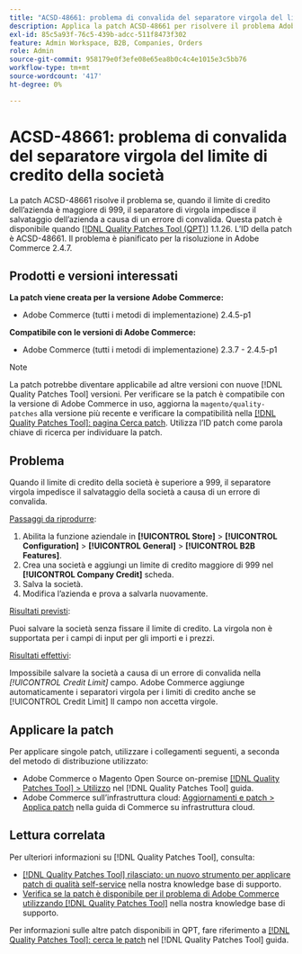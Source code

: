 ```yaml
---
title: "ACSD-48661: problema di convalida del separatore virgola del limite di credito della società"
description: Applica la patch ACSD-48661 per risolvere il problema Adobe Commerce, in cui quando il limite di credito della società è superiore a 999, il separatore di virgola impedisce il salvataggio della società a causa di un errore di convalida.
exl-id: 85c5a93f-76c5-439b-adcc-511f8473f302
feature: Admin Workspace, B2B, Companies, Orders
role: Admin
source-git-commit: 958179e0f3efe08e65ea8b0c4c4e1015e3c5bb76
workflow-type: tm+mt
source-wordcount: '417'
ht-degree: 0%

---
```


# ACSD-48661: problema di convalida del separatore virgola del limite di credito della società

La patch ACSD-48661 risolve il problema se, quando il limite di credito dell’azienda è maggiore di 999, il separatore di virgola impedisce il salvataggio dell’azienda a causa di un errore di convalida. Questa patch è disponibile quando [[!DNL Quality Patches Tool (QPT)]](/help/announcements/adobe-commerce-announcements/magento-quality-patches-released-new-tool-to-self-serve-quality-patches.md) 1.1.26. L’ID della patch è ACSD-48661. Il problema è pianificato per la risoluzione in Adobe Commerce 2.4.7.

## Prodotti e versioni interessati

**La patch viene creata per la versione Adobe Commerce:**

* Adobe Commerce (tutti i metodi di implementazione) 2.4.5-p1

**Compatibile con le versioni di Adobe Commerce:**

* Adobe Commerce (tutti i metodi di implementazione) 2.3.7 - 2.4.5-p1

>[!NOTE]
>
>La patch potrebbe diventare applicabile ad altre versioni con nuove [!DNL Quality Patches Tool] versioni. Per verificare se la patch è compatibile con la versione di Adobe Commerce in uso, aggiorna la `magento/quality-patches` alla versione più recente e verificare la compatibilità nella [[!DNL Quality Patches Tool]: pagina Cerca patch](https://experienceleague.adobe.com/tools/commerce-quality-patches/index.html). Utilizza l’ID patch come parola chiave di ricerca per individuare la patch.

## Problema

Quando il limite di credito della società è superiore a 999, il separatore virgola impedisce il salvataggio della società a causa di un errore di convalida.

<u>Passaggi da riprodurre</u>:

1. Abilita la funzione aziendale in **[!UICONTROL Store]** > **[!UICONTROL Configuration]** > **[!UICONTROL General]** > **[!UICONTROL B2B Features]**.
1. Crea una società e aggiungi un limite di credito maggiore di 999 nel **[!UICONTROL Company Credit]** scheda.
1. Salva la società.
1. Modifica l’azienda e prova a salvarla nuovamente.

<u>Risultati previsti</u>:

Puoi salvare la società senza fissare il limite di credito. La virgola non è supportata per i campi di input per gli importi e i prezzi.

<u>Risultati effettivi</u>:

Impossibile salvare la società a causa di un errore di convalida nella *[!UICONTROL Credit Limit]* campo. Adobe Commerce aggiunge automaticamente i separatori virgola per i limiti di credito anche se [!UICONTROL Credit Limit] Il campo non accetta virgole.

## Applicare la patch

Per applicare singole patch, utilizzare i collegamenti seguenti, a seconda del metodo di distribuzione utilizzato:

* Adobe Commerce o Magento Open Source on-premise [[!DNL Quality Patches Tool] > Utilizzo](https://experienceleague.adobe.com/docs/commerce-operations/tools/quality-patches-tool/usage.html) nel [!DNL Quality Patches Tool] guida.
* Adobe Commerce sull’infrastruttura cloud: [Aggiornamenti e patch > Applica patch](https://experienceleague.adobe.com/docs/commerce-cloud-service/user-guide/develop/upgrade/apply-patches.html) nella guida di Commerce su infrastruttura cloud.

## Lettura correlata

Per ulteriori informazioni su [!DNL Quality Patches Tool], consulta:

* [[!DNL Quality Patches Tool] rilasciato: un nuovo strumento per applicare patch di qualità self-service](/help/announcements/adobe-commerce-announcements/magento-quality-patches-released-new-tool-to-self-serve-quality-patches.md) nella nostra knowledge base di supporto.
* [Verifica se la patch è disponibile per il problema di Adobe Commerce utilizzando [!DNL Quality Patches Tool]](/help/support-tools/patches-available-in-qpt-tool/check-patch-for-magento-issue-with-magento-quality-patches.md) nella nostra knowledge base di supporto.

Per informazioni sulle altre patch disponibili in QPT, fare riferimento a [[!DNL Quality Patches Tool]: cerca le patch](https://experienceleague.adobe.com/tools/commerce-quality-patches/index.html) nel [!DNL Quality Patches Tool] guida.
